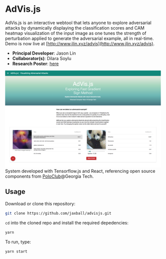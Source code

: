 # AdVis.js

AdVis.js is an interactive webtool that lets anyone to explore adversarial attacks by dynamically displaying the classification scores and CAM heatmap visualization of the input image as one tunes the strength of perturbation applied to generate the adversarial example, all in real-time. Demo is now live at [http://www.jlin.xyz/advis](http://www.jlin.xyz/advis).

- **Principal Developer**: Jason Lin
- **Collaborator(s)**: Dilara Soylu
- **Research Poster**: [here](http://www.jlin.xyz/papers/advis_poster_v2.pdf)

![Screenshot](public/thumbnail.png)
System developed with Tensorflow.js and React, referencing open source components from [PoloClub](https://github.com/poloclub)@Georgia Tech.
 
## Usage

Download or clone this repository:


```bash
git clone https://github.com/jaxball/advisjs.git
```

`cd` into the cloned repo and install the required depedencies:

```bash
yarn

```

To run, type:

```bash
yarn start

```